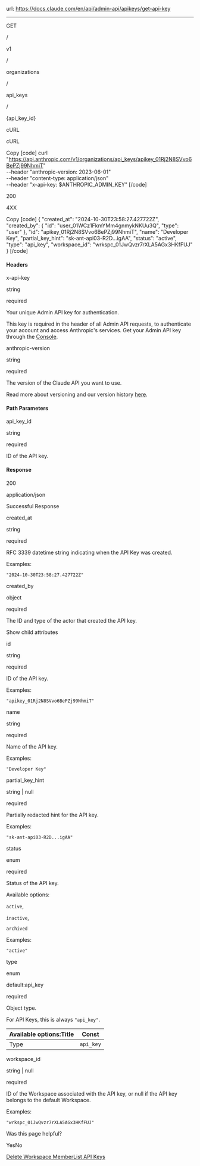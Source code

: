 url: https://docs.claude.com/en/api/admin-api/apikeys/get-api-key

---

GET

/

v1

/

organizations

/

api\_keys

/

\{api\_key\_id\}

cURL

cURL

Copy
[code]
    curl "https://api.anthropic.com/v1/organizations/api_keys/apikey_01Rj2N8SVvo6BePZj99NhmiT" \
      --header "anthropic-version: 2023-06-01" \
      --header "content-type: application/json" \
      --header "x-api-key: $ANTHROPIC_ADMIN_KEY"
[/code]

200

4XX

Copy
[code]
    {
      "created_at": "2024-10-30T23:58:27.427722Z",
      "created_by": {
        "id": "user_01WCz1FkmYMm4gnmykNKUu3Q",
        "type": "user"
      },
      "id": "apikey_01Rj2N8SVvo6BePZj99NhmiT",
      "name": "Developer Key",
      "partial_key_hint": "sk-ant-api03-R2D...igAA",
      "status": "active",
      "type": "api_key",
      "workspace_id": "wrkspc_01JwQvzr7rXLA5AGx3HKfFUJ"
    }
[/code]

#### Headers

x-api-key

string

required

Your unique Admin API key for authentication.

This key is required in the header of all Admin API requests, to authenticate your account and access Anthropic's services. Get your Admin API key through the [Console](https://console.anthropic.com/settings/admin-keys).

anthropic-version

string

required

The version of the Claude API you want to use.

Read more about versioning and our version history [here](/api/versioning).

#### Path Parameters

api\_key\_id

string

required

ID of the API key.

#### Response

200

application/json

Successful Response

created\_at

string<date-time>

required

RFC 3339 datetime string indicating when the API Key was created.

Examples:

`"2024-10-30T23:58:27.427722Z"`

created\_by

object

required

The ID and type of the actor that created the API key.

Show child attributes

id

string

required

ID of the API key.

Examples:

`"apikey_01Rj2N8SVvo6BePZj99NhmiT"`

name

string

required

Name of the API key.

Examples:

`"Developer Key"`

partial\_key\_hint

string | null

required

Partially redacted hint for the API key.

Examples:

`"sk-ant-api03-R2D...igAA"`

status

enum<string>

required

Status of the API key.

Available options:

`active`,

`inactive`,

`archived`

Examples:

`"active"`

type

enum<string>

default:api\_key

required

Object type.

For API Keys, this is always `"api_key"`.

Available options:Title| Const
---|---
Type| `api_key`

workspace\_id

string | null

required

ID of the Workspace associated with the API key, or null if the API key belongs to the default Workspace.

Examples:

`"wrkspc_01JwQvzr7rXLA5AGx3HKfFUJ"`

Was this page helpful?

YesNo

[Delete Workspace Member](/en/api/admin-api/workspace_members/delete-workspace-member)[List API Keys](/en/api/admin-api/apikeys/list-api-keys)
